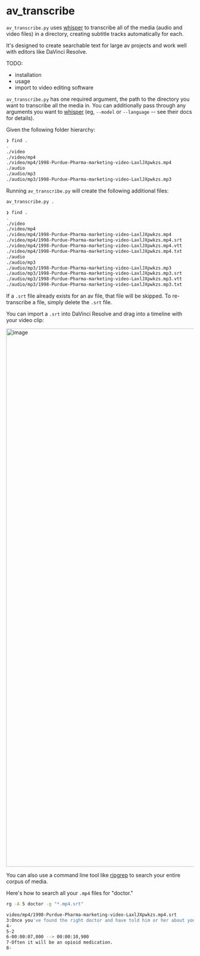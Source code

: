 # av_transcribe

`av_transcribe.py` uses [whisper][] to transcribe all of the media (audio and video files) in a directory, creating subtitle tracks automatically for each.

It's designed to create searchable text for large av projects and work well with editors like DaVinci Resolve.

TODO:
- installation
- usage
- import to video editing software

`av_transcribe.py` has one required argument, the path to the directory you want to transcribe all the media in. You can additionally pass through any arguments you want to [whisper][] (eg, `--model` or `--language` -- see their docs for details).

Given the following folder hierarchy:

```sh
❯ find .
.
./video
./video/mp4
./video/mp4/1998-Purdue-Pharma-marketing-video-LaxlJXpwkzs.mp4
./audio
./audio/mp3
./audio/mp3/1998-Purdue-Pharma-marketing-video-LaxlJXpwkzs.mp3
```

Running `av_transcribe.py` will create the following additional files:

```sh
av_transcribe.py .

❯ find .
.
./video
./video/mp4
./video/mp4/1998-Purdue-Pharma-marketing-video-LaxlJXpwkzs.mp4
./video/mp4/1998-Purdue-Pharma-marketing-video-LaxlJXpwkzs.mp4.srt
./video/mp4/1998-Purdue-Pharma-marketing-video-LaxlJXpwkzs.mp4.vtt
./video/mp4/1998-Purdue-Pharma-marketing-video-LaxlJXpwkzs.mp4.txt
./audio
./audio/mp3
./audio/mp3/1998-Purdue-Pharma-marketing-video-LaxlJXpwkzs.mp3
./audio/mp3/1998-Purdue-Pharma-marketing-video-LaxlJXpwkzs.mp3.srt
./audio/mp3/1998-Purdue-Pharma-marketing-video-LaxlJXpwkzs.mp3.vtt
./audio/mp3/1998-Purdue-Pharma-marketing-video-LaxlJXpwkzs.mp3.txt
```

If a `.srt` file already exists for an av file, that file will be skipped. To re-transcribe a file, simply delete the `.srt` file.

You can import a `.srt` into DaVinci Resolve and drag into a timeline with your video clip:

<img width="1444" alt="image" src="https://user-images.githubusercontent.com/5924/204854636-82d9724e-b448-46a3-afa0-0eb6209a6169.png">

You can also use a command line tool like [ripgrep][] to search your entire corpus of media.

Here's how to search all your `.mp4` files for "doctor."

```sh
rg -A 5 doctor -g "*.mp4.srt"

video/mp4/1998-Purdue-Pharma-marketing-video-LaxlJXpwkzs.mp4.srt
3:Once you've found the right doctor and have told him or her about your pain, don't be afraid to take what they give you.
4-
5-2
6-00:00:07,800 --> 00:00:10,900
7-Often it will be an opioid medication.
8-
```

[whisper]: https://github.com/openai/whisper
[ripgrep]: https://github.com/BurntSushi/ripgrep
